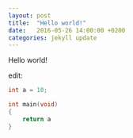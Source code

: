 ```yaml
---
layout: post
title:  "Hello world!"
date:   2016-05-26 14:00:00 +0200
categories: jekyll update
---
```


Hello world! 

edit:

```c
int a = 10; 

int main(void)
{
    return a
}

```

